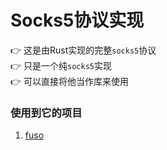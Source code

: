 # Socks5协议实现
👉 这是由Rust实现的完整`socks5`协议  
👉 只是一个纯`socks5`实现     
👉 可以直接将他当作库来使用  


### 使用到它的项目
1. [fuso](https://github.com/editso/fuso)